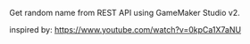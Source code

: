 Get random name from REST API using GameMaker Studio v2.

inspired by: https://www.youtube.com/watch?v=0kpCa1X7aNU
